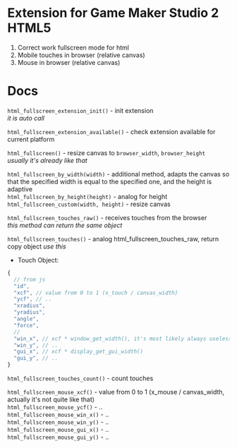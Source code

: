 # Extension for Game Maker Studio 2 HTML5

1. Correct work fullscreen mode for html
2. Mobile touches in browser (relative canvas)
3. Mouse in browser (relative canvas)

# Docs

`html_fullscreen_extension_init()` - init extension  
_it is auto call_

`html_fullscreen_extension_available()` - check extension available for current platform 

`html_fullscreen()` - resize canvas to `browser_width`, `browser_height`  
_usually it's already like that_

`html_fullscreen_by_width(width)` - additional method, adapts the canvas so that the specified width is equal to the specified one, and the height is adaptive  
`html_fullscreen_by_height(height)` - analog for height  
`html_fullscreen_custom(width, height)` - resize canvas  

`html_fullscreen_touches_raw()` - receives touches from the browser  
_this method can return the same object_

`html_fullscreen_touches()` - analog html_fullscreen_touches_raw, return copy object 
_use this_  
* Touch Object:
```js
{
  // from js
  "id",
  "xcf", // value from 0 to 1 (x_touch / canvas_width)
  "ycf", // ..
  "xradius",
  "yradius",
  "angle",
  "force",
  //
  "win_x", // xcf * window_get_width(), it's most likely always useless, just use - camera_x + camera_w * xcf
  "win_y", // ..
  "gui_x", // xcf * display_get_gui_width()
  "gui_y", // ..
}
```

`html_fullscreen_touches_count()` - count touches  

`html_fullscreen_mouse_xcf()` - value from 0 to 1 (x_mouse / canvas_width, actually it's not quite like that)   
`html_fullscreen_mouse_ycf()` - ..   
`html_fullscreen_mouse_win_x()` - ..   
`html_fullscreen_mouse_win_y()` - ..   
`html_fullscreen_mouse_gui_x()` - ..   
`html_fullscreen_mouse_gui_y()` - ..   

